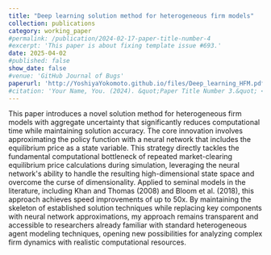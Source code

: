 ```yaml
---
title: "Deep learning solution method for heterogeneous firm models"
collection: publications
category: working_paper
#permalink: /publication/2024-02-17-paper-title-number-4
#excerpt: 'This paper is about fixing template issue #693.'
date: 2025-04-02
#published: false
show_date: false
#venue: 'GitHub Journal of Bugs'
paperurl: 'http://YoshiyaYokomoto.github.io/files/Deep_learning_HFM.pdf'
#citation: 'Your Name, You. (2024). &quot;Paper Title Number 3.&quot; <i>GitHub Journal of Bugs</i>. 1(3).'
---
```


This paper introduces a novel solution method for heterogeneous firm models with aggregate uncertainty that significantly reduces computational time while maintaining solution accuracy. The core innovation involves approximating the policy function with a neural network that includes the equilibrium price as a state variable. This strategy directly tackles the fundamental computational bottleneck of repeated market-clearing equilibrium price calculations during simulation, leveraging the neural network's ability to handle the resulting high-dimensional state space and overcome the curse of dimensionality. Applied to seminal models in the literature, including Khan and Thomas (2008) and Bloom et al. (2018), this approach achieves speed improvements of up to 50x. By maintaining the skeleton of established solution techniques while replacing key components with neural network approximations, my approach remains transparent and accessible to researchers already familiar with standard heterogeneous agent modeling techniques, opening new possibilities for analyzing complex firm dynamics with realistic computational resources.
